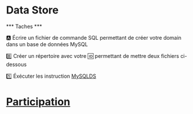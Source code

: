 # Data Store

*** Taches ***

:a: Écrire un fichier de commande SQL permettant de créer votre domain dans un base de données MySQL


   :zero: Créer un répertoire avec votre :id: permettant de mettre deux fichiers ci-dessous
   
   :one: Éxécuter les instruction [MySQLDS](MySQLDS.ms)
   

# [Participation](Participation.md)
